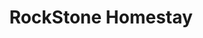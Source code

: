 ---
layout: location
title: RockStone Homestay
images: ["/properties/horanadu/tranquil/1.jpg","/properties/horanadu/tranquil/1.jpg"]
price: ₹1,299
area: Chikmagalur
rating: 5
description: Escape to RockStone Homestay, where the verdant embrace of the Western Ghats will leave you breathless. Nestled amidst this spectacular scenery, RockStone offers the perfect getaway you've been yearning for. Immerse yourself in the rich tapestry of Malnad tradition. Explore the sprawling coffee plantations that surround the homestay, and sip on a cup of the freshest homegrown brew imaginable. But the adventure doesn't stop there! Lace up your boots and embark on thrilling treks through the lush hills, discovering hidden waterfalls and breathtaking viewpoints. RockStone Homestay – reconnect with nature, explore ancient traditions, and create memories that will last a lifetime.
district: Chikmagalur
total-occupancy: 14
rooms: 4
stay-type: Trekking Stay
accomodation: [
    [3 Family Room, 6, 12, house-door],
    [1 Dormitory Room, 8, 4, shop]
]
pricing: [
    [BASIC PACKAGE, 1499, Stay | Breakfast | Activities | Hi-tea | Veg Snacks],
    [STANDARD PACKAGE, 2499, Stay | All Meals | Activities | Hi-tea | Veg Snacks],
    [COUPLE PACKAGE, 2699, Stay | All Meals | Activities | Hi-tea | Veg Snacks],
]
ameneties: [
    [ lightning-fill,Power Backup],
    [ snow2,Refrigerator],
    [ hospital-fill ,Smoking Area],
    [ tv, TV],
    [ water ,Shower],
    [ droplet-fill,Hot Water]
]
activities: [ 
    [ fire,Bonfire & Music],
    [ dice-3-fill, Chess],
    [ person-walking,Estate Walk], 
    [ dice-3-fill, Carrom], 
    [ circle-fill, Badminton], 
    [ circle-fill, Basketball],
    [ circle-fill, Cricket], 
    [ feather, Bird Watch], 
    [ person-walking, Trekking]
]
locations: [
    Bandekallu Trek (3KM), Muthodi Wildlife (18KM), Ukkada Falls (27KM), Mullayanagiri Peak (28KM), Jhari Falls (30KM), Baba Budangiri Peak (40KM), Manikyadhara View Point (40KM) 
    ]
breakfast: [Neer Dosa, item2, item3, item4]
lunch: [item1, item2, item3, item4]
dinner: [item1, item2, item3, item4]
tnc: ["Yes","No","Yes", "Yes", 12:00PM-11:00AM]
---